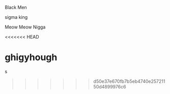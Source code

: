Black Men

sigma king

Meow Meow Nigga

<<<<<<< HEAD

ghigyhough
=======
s
>>>>>>> d50e37e670fb7b5eb4740e25721150d4899976c6
